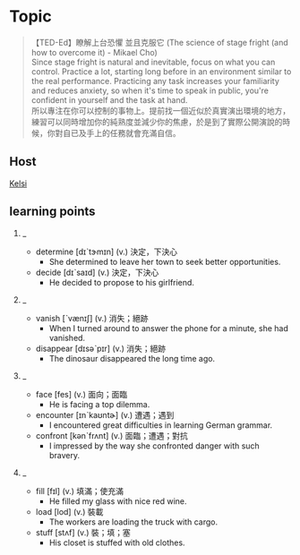 
# Topic

> 【TED-Ed】瞭解上台恐懼 並且克服它 (The science of stage fright (and how to overcome it) - Mikael Cho)<br>
> Since stage fright is natural and inevitable, focus on what you can control. Practice a lot, starting long before in an environment similar to the real performance. Practicing any task increases your familiarity and reduces anxiety, so when it's time to speak in public, you're confident in yourself and the task at hand.<br>
> 所以專注在你可以控制的事物上。提前找一個近似於真實演出環境的地方，練習可以同時增加你的純熟度並減少你的焦慮，於是到了實際公開演說的時候，你對自已及手上的任務就會充滿自信。<br>

## Host
[Kelsi](https://tw.voicetube.com/user/kelsiw/add_videos?ref=video "Kelsi")

## learning points
1. _
    * determine  [dɪˋtɝmɪn]  (v.)  決定，下決心
        - She determined to leave her town to seek better opportunities.
    * decide  [dɪˋsaɪd]  (v.)  決定，下決心
        - He decided to propose to his girlfriend.

2. _
    * vanish  [ˋvænɪʃ]  (v.)  消失；絕跡
        - When I turned around to answer the phone for a minute, she had vanished.
    * disappear  [dɪsəˋpɪr]  (v.)  消失；絕跡
        - The dinosaur disappeared the long time ago.

3. _
    * face  [fes]  (v.)  面向；面臨
        - He is facing a top dilemma.
    * encounter  [ɪnˋkaʊntɚ]  (v.)  遭遇；遇到
        - I encountered great difficulties in learning German grammar.
    * confront  [kənˋfrʌnt]  (v.)  面臨；遭遇；對抗
        - I impressed by the way she confronted danger with such bravery.

4. _
    * fill  [fɪl]  (v.)  填滿；使充滿
        - He filled my glass with nice red wine.
    * load  [lod]  (v.)  裝載
        - The workers are loading the truck with cargo.
    * stuff  [stʌf]  (v.)  裝；填；塞
        - His closet is stuffed with old clothes.